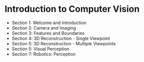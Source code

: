 # Introduction to Computer Vision

- Section 1: Welcome and Introduction
- Section 2: Camera and Imaging
- Section 3: Features and Boundaries
- Section 4: 3D Reconstruction - Single Viewpoint 
- Section 5: 3D Reconstruction - Multiple Viewpoints
- Section 5: Visual Perception
- Section 7: Robotics: Perception
